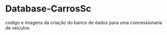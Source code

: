 # Database-CarrosSc
codigo e imagens da criação do banco de dados para uma concessionaria de veiculos
